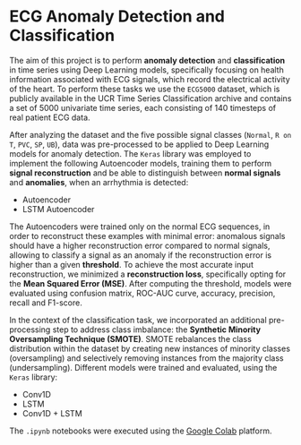 # ECG Anomaly Detection and Classification

The aim of this project is to perform **anomaly detection** and **classification** in time series using Deep Learning models, specifically focusing on health information associated with ECG signals, which record the electrical activity of the heart. To perform these tasks we use the `ECG5000` dataset, which is publicly available in the UCR Time Series Classification archive and contains a set of 5000 univariate time series, each consisting of 140 timesteps of real patient ECG data.

After analyzing the dataset and the five possible signal classes (`Normal`, `R on T`, `PVC`, `SP`, `UB`), data was pre-processed to be applied to Deep Learning models for anomaly detection. The `Keras` library was employed to implement the following Autoencoder models, training them to perform **signal reconstruction** and be able to distinguish between **normal signals** and **anomalies**, when an arrhythmia is detected:
- Autoencoder
- LSTM Autoencoder

The Autoencoders were trained only on the normal ECG sequences, in order to reconstruct these examples with minimal error: anomalous signals should have a higher reconstruction error compared to normal signals, allowing to classify a signal as an anomaly if the reconstruction error is higher than a given **threshold**. To achieve the most accurate input reconstruction, we minimized a **reconstruction loss**, specifically opting for the **Mean Squared Error (MSE)**. After computing the threshold, models were evaluated using confusion matrix, ROC-AUC curve, accuracy, precision, recall and F1-score.


In the context of the classification task, we incorporated an additional pre-processing step to address class imbalance: the **Synthetic Minority Oversampling Technique (SMOTE)**. SMOTE rebalances the class distribution within the dataset by creating new instances of minority classes (oversampling) and selectively removing instances from the majority class (undersampling). Different models were trained and evaluated, using the `Keras` library: 
- Conv1D
- LSTM
- Conv1D + LSTM

The `.ipynb` notebooks were executed using the [Google Colab](https://colab.research.google.com) platform.
